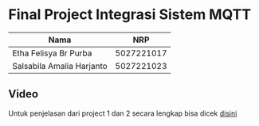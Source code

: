 # Final Project Integrasi Sistem MQTT

| Nama | NRP |
| ---- | ---- |
| Etha Felisya Br Purba | 5027221017 |
| Salsabila Amalia Harjanto | 5027221023 |


## Video
Untuk penjelasan dari project 1 dan 2 secara lengkap bisa dicek [disini](https://youtu.be/Hcz8xTzlaG8)
